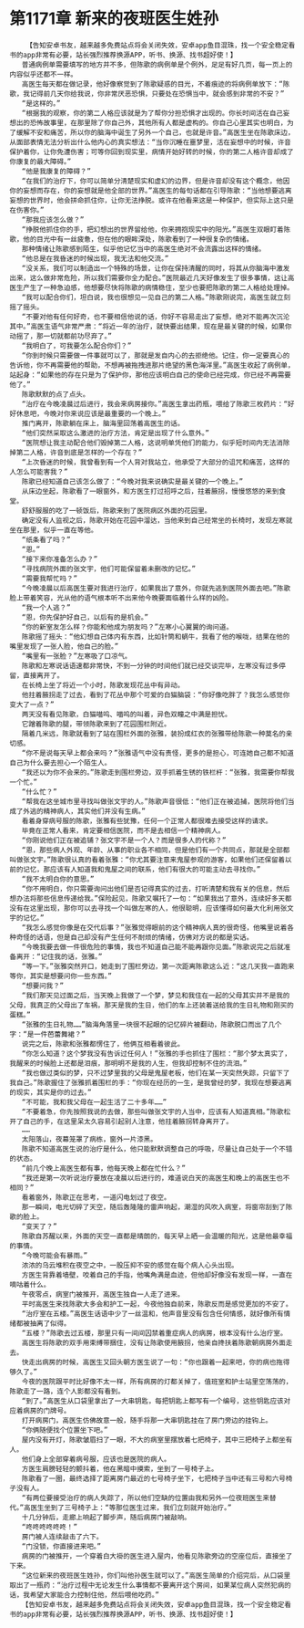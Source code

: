 # 第1171章 新来的夜班医生姓孙
        【告知安卓书友，越来越多免费站点将会关闭失效，安卓app鱼目混珠，找一个安全稳定看书的app非常有必要，站长强烈推荐换源APP，听书、换源、找书超好使！】
       普通病例单需要填写的地方并不多，但陈歌的病例单是个例外，足足有好几页，每一页上的内容似乎还都不一样。
       高医生每天都在做记录，他好像察觉到了陈歌疑惑的目光，不着痕迹的将病例单放下：“陈歌，我记得前几天你给我说，你非常厌恶恐惧，只要处在恐惧当中，就会感到非常的不安？”
       “是这样的。”
       “根据我的观察，你的第二人格应该就是为了帮你分担恐惧才出现的。你长时间活在自己妄想出的恐怖故事里，在那里除了你自己外，其他所有人都是虚构的。你自己心里其实也明白，为了缓解不安和痛苦，所以你的脑海中诞生了另外一个自己，也就是许音。”高医生坐在陈歌床边，从面部表情无法分析出什么他内心的真实想法：“当你沉睡在噩梦里，活在妄想中的时候，许音保护着你，让你免遭伤害；可等你回到现实里，病情开始好转的时候，你的第二人格许音却成了你康复的最大障碍。”
       “他是我康复的障碍？”
       “在我们的治疗下，你可以简单分清楚现实和虚幻的边界，但是许音却没有这个概念，他因你的妄想而存在，你的妄想就是他全部的世界。”高医生的每句话都在引导陈歌：“当他想要逃离妄想的世界时，他会拼命抓住你，让你无法挣脱。或许在他看来这是一种保护，但实际上这只是在伤害你。”
       “那我应该怎么做？”
       “挣脱他抓住你的手，把幻想出的世界留给他，你来拥抱现实中的阳光。”高医生双眼盯着陈歌，他的目光中有一丝疲惫，但在他的眼眸深处，陈歌看到了一种很复杂的情绪。
       那种情绪让陈歌感到陌生，似乎他记忆当中的高医生绝对不会流露出这样的情绪。
       “他总是在我昏迷的时候出现，我无法和他交流。”
       “没关系，我们可以制造出一个特殊的场景，让你在保持清醒的同时，将其从你脑海中激发出来，这么做非常危险，所以我们需要你全力配合。”医院最近几天好像发生了很多事情，这让高医生产生了一种急迫感，他想要尽快将陈歌的病情稳住，至少也要把陈歌的第二人格给处理掉。
       “我可以配合你们，坦白说，我也很想见一见自己的第二人格。”陈歌刚说完，高医生就立刻摇了摇头。
       “不要对他有任何好奇，也不要相信他说的话，你好不容易走出了妄想，绝对不能再次沉沦其中。”高医生语气非常严肃：“将近一年的治疗，就快要出结果，现在是最关键的时候，如果你动摇了，那一切就都前功尽弃了。”
       “我明白了，可我要怎么配合你们？”
       “你到时候只需要做一件事就可以了，那就是发自内心的去拒绝他。记住，你一定要真心的告诉他，你不再需要他的帮助，不想再被拖拽进那片绝望的黑色海洋里。”高医生收起了病例单，站起身：“如果他的存在只是为了保护你，那他应该明白自己的使命已经完成，你已经不再需要他了。”
       陈歌默默的点了点头。
       “治疗在今晚凌晨过后进行，我会来病房接你。”高医生拿出药瓶，喂给了陈歌三枚药片：“好好休息吧，今晚对你来说应该是最重要的一个晚上。”
       推门离开，陈歌躺在床上，脑海里回荡着高医生的话。
       “他们突然采取这么激进的治疗方法，肯定是出现了什么意外。”
       “医院想让我主动配合他们毁掉第二人格，这说明单凭他们的能力，似乎短时间内无法消除掉第二人格，许音到底是怎样的一个存在？”
       “上次昏迷的时候，我曾看到有一个人背对我站立，他承受了大部分的诅咒和痛苦，这样的人怎么可能害我？”
       陈歌已经知道自己该怎么做了：“今晚对我来说确实是最关键的一个晚上。”
       从床边坐起，陈歌看了一眼窗外，和方医生打过招呼之后，拄着腋拐，慢慢悠悠的来到食堂。
       舒舒服服的吃了一顿饭后，陈歌来到了医院病区外面的花园里。
       确定没有人监视之后，陈歌开始在花园中溜达，当他来到自己经常坐的长椅时，发现左寒就坐在那里，似乎一直在等他。
       “纸条看了吗？”
       “恩。”
       “接下来你准备怎么办？”
       “寻找病院外面的张文宇，他们可能保留着未删改的记忆。”
       “需要我帮忙吗？”
       “今晚凌晨以后高医生要对我进行治疗，如果我出了意外，你就先逃到医院外面去吧。”陈歌脸上带着笑容，光从他的语气根本听不出来他今晚要面临着什么样的凶险。
       “我一个人逃？”
       “恩，你先保护好自己，以后有的是机会。”
       “你的新室友怎么样？你能和他成为朋友吗？”左寒小心翼翼的询问道。
       陈歌摇了摇头：“他幻想自己体内有东西，比如针筒和蜗牛，我看了他的喉咙，结果在他的嘴里发现了一张人脸，他自己的脸。”
       “嘴里有一张脸？”左寒吸了口凉气。
       陈歌和左寒说话语速都非常快，不到一分钟的时间他们就已经交谈完毕，左寒没有过多停留，直接离开了。
       在长椅上坐了将近一个小时，陈歌发现花丛中有异动。
       他拄着腋拐走了过去，看到了花丛中那个可爱的白猫脑袋：“你好像吃胖了？我怎么感觉你变大了一点？”
       两天没有看见陈歌，白猫喵呜、喵呜的叫着，异色双瞳之中满是担忧。
       它蹭着陈歌的腿，带领陈歌来到了花园围栏附近。
       隔着几米远，陈歌就看到了站在围栏外面的张雅，装扮成红衣的张雅带给陈歌一种莫名的亲切感。
       “你不是说每天早上都会来吗？”张雅语气中没有责怪，更多的是担心，可连她自己都不知道自己为什么要去担心一个陌生人。
       “我还以为你不会来的。”陈歌走到围栏旁边，双手抓着生锈的铁栏杆：“张雅，我需要你帮我一个忙。”
       “什么忙？”
       “帮我在这坐城市里寻找叫做张文宇的人。”陈歌声音很低：“他们正在被追捕，医院将他们当成了外逃的精神病人，其实他们并没有生病。”
       看着身穿病号服的陈歌，张雅有些犹豫，任何一个正常人都很难去接受这样的请求。
       毕竟在正常人看来，肯定要相信医院，而不是去相信一个精神病人。
       “你刚说他们正在被追铺？张文宇不是一个人？而是很多人的代称？”
       “恩，那些病人外观、年龄、从事的职业各不相同，但是他们有一个共同点，那就是全部都叫做张文宇。”陈歌很认真的看着张雅：“你尤其要注意来鬼屋参观的游客，如果他们还保留着以前的记忆，那应该有人知道我和鬼屋之间的联系，他们有很大的可能主动去寻找你。”
       “我不太明白你的意思。”
       “你不用明白，你只需要询问出他们是否记得真实的过去，打听清楚和我有关的信息，然后想办法将那些信息传递给我。”保险起见，陈歌又嘱托了一句：“如果我出了意外，连续好多天都没有在这里出现，那你可以去寻找一个叫做左寒的人，他很聪明，应该懂得如何最大化利用张文宇的记忆。”
       “我怎么感觉你像是在交代后事？”张雅觉得眼前的这个精神病人真的很奇怪，他嘴里说着各种奇怪的话语，但是自己却没有产生任何不耐烦的情绪，仿佛对方说的都是实话。
       “今晚我要去做一件很危险的事情，我也不知道自己能不能再跟你见面。”陈歌说完之后就准备离开：“记住我的话，张雅。”
       “等一下。”张雅突然开口，她走到了围栏旁边，第一次距离陈歌这么近：“这几天我一直跑来等你，其实是想要问你一些东西。”
       “想要问我？”
       “我们那天见过面之后，当天晚上我做了一个梦，梦见和我住在一起的父母其实并不是我的父母，我真正的父母出了车祸，那天是我的生日，他们的车上还装着送给我的生日礼物和刚买的蛋糕。”
       “张雅的生日礼物……”脑海角落里一块很不起眼的记忆碎片被翻动，陈歌脱口而出了几个字：“是一件芭蕾舞裙？”
       说完之后，陈歌和张雅都愣住了，他俩互相看着彼此。
       “你怎么知道？这个梦我没有告诉过任何人！”张雅的手也抓住了围栏：“那个梦太真实了，我醒来的时候脸上还都是泪痕，那明明不是我的人生，但我却控制不住的流泪。”
       “我也做过类似的梦，只不过梦里我的父母是鬼屋老板，他们在某一天突然失踪，只留下了我自己。”陈歌握住了张雅抓着围栏的手：“你现在经历的一生，是我曾经的梦，我现在想要逃离的现实，其实是你的过去。”
       “不可能，我和我父母在一起生活了二十多年……”
       “不要着急，你先按照我说的去做，那些叫做张文宇的人当中，应该有人知道真相。”陈歌松开了自己的手，在这里呆太久容易引起别人注意，他拄着腋拐转身离开了。
       ……
       太阳落山，夜幕笼罩了病栋，窗外一片漆黑。
       陈歌不知道高医生说的治疗是什么，他只能默默调整自己的呼吸，尽量让自己处于一个不错的状态。
       “前几个晚上高医生都有事，他每天晚上都在忙什么？”
       “我还是第一次听说治疗要放在凌晨以后进行的，难道说白天的高医生和晚上的高医生也不相同？”
       看着窗外，陈歌正在思考，一道闪电划过了夜空。
       那一瞬间，电光切碎了天空，随后轰隆隆的雷声响起，潮湿的风吹入病室，将窗帘刮到了陈歌的脸上。
       “变天了？”
       陈歌自苏醒以来，外面的天空一直都是晴朗的，每天早上晒一会温暖的阳光，这是他最幸福的事情。
       “今晚可能会有暴雨。”
       浓浓的乌云堆积在夜空之中，一股压抑不安的感觉在每个病人心头出现。
       方医生背靠着墙壁，咬着自己的手指，他嘴角满是血迹，但他却好像没有发现一样，一直在嘀咕着什么。
       午夜零点，病室门被推开，高医生独自一人走了进来。
       平时高医生来找陈歌大多会和护工一起，今夜他独自前来，陈歌反而是感觉更加的不安了。
       “治疗室在五楼。”高医生话语中少了一丝温和，他声音里没有包含任何情感，就好像所有情绪都被抽离了似得。
       “五楼？”陈歌去过五楼，那里只有一间间囚禁着重症病人的病房，根本没有什么治疗室。
       高医生将陈歌的双手用束缚带捆住，没有让陈歌使用腋拐，他亲自搀扶着陈歌朝病房外面走去。
       快走出病房的时候，高医生又回头朝方医生说了一句：“你也跟着一起来吧，你的病也拖得够久了。”
       今夜的医院跟平时比好像不太一样，所有病房的灯都关掉了，值班室和护士站里空荡荡的，陈歌走了一路，连个人影都没有看到。
       “到了。”高医生从口袋里拿出了一大串钥匙，每把钥匙上都写有一个编号，这些钥匙应该对应着病房的门牌号。
       打开病房门，高医生仿佛故意一般，随手将那一大串钥匙挂在了房门旁边的挂钩上。
       “你俩随便找个位置坐下吧。”
       屋内没有开灯，陈歌皱眉扫了一眼，不大的病室里摆放着七把椅子，其中三把椅子上都坐有人。
       他们身上全部穿着病号服，应该也是医院的病人。
       方医生肩膀轻轻的颤抖着，他在黑暗中摸索，坐到了一号椅子上。
       陈歌看了一圈，最终选择了距离房门最近的七号椅子坐下，七把椅子当中还有三号和六号椅子没有人。
       “有两位要接受治疗的病人失踪了，所以他们空缺的位置由我和另外一位夜班医生来替代。”高医生坐到了三号椅子上：“等那位医生过来，我们立刻就开始治疗。”
       十几分钟后，走廊上响起了脚步声，随后病房门被敲响。
       “咚咚咚咚咚咚！”
       房门被人连续敲击了六下。
       “门没锁，你直接进来吧。”
       病房的门被推开，一个穿着白大褂的医生进入屋内，他看见陈歌旁边的空座位后，直接坐了下来。
       “这位新来的夜班医生姓孙，你们叫他孙医生就可以了。”高医生简单的介绍完后，从口袋里取出了一瓶药：“治疗过程中无论发生什么事情都不要离开这个房间，如果某位病人突然犯病的话，我希望大家能合力控制住他，然后喂他吃药。”
       【告知安卓书友，越来越多免费站点将会关闭失效，安卓app鱼目混珠，找一个安全稳定看书的app非常有必要，站长强烈推荐换源APP，听书、换源、找书超好使！】